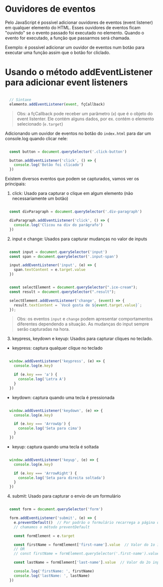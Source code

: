 # Ouvidores de eventos

Pelo JavaScript é possível adicionar ouvidores de eventos (event listener) em qualquer elemento do HTML. Esses ouvidores de eventos ficam "ouvindo" se o evento passado foi executado no elemento. Quando o evento for executado, a função que passarmos será chamada.

Exemplo: é possível adicionar um ouvidor de eventos num botão para executar uma função assim que o botão for cliclado.

# Usando o método addEventListener para adicionar event listeners

```js

  // Sintaxe
  elemento.addEventListener(event, fçCallback)

```

> Obs: a fçCallback pode receber um parâmetro (`e`) que é o objeto do event listenter. Ele contém alguns dados, por ex. contém o elemento selecionado (`e.target`)

Adicionando um ouvidor de eventos no botão do `index.html` para dar um console.log quando clicar nele:

```js

  const button = document.querySelector('.click-button')

  button.addEventListener('click', () => {
    console.log('Botão foi clicado')
  })

```

Existem diversos eventos que podem se capturados, vamos ver os principais:


1) click: Usado para capturar o clique em algum elemento (não necessariamente um botão)

```js

  const divParagraph = document.querySelector('.div-paragraph')

  divParagraph.addEventListener('click', () => {
    console.log('Clicou na div do parágrafo')
  })

```


2) input e change: Usados para capturar mudanças no valor de inputs

```js

  const input = document.querySelector('input')
  const span = document.querySelector('.input-span')

  input.addEventListener('input', (e) => {
    span.textContent = e.target.value
  })


  const selectElement = document.querySelector(".ice-cream");
  const result = document.querySelector(".result");

  selectElement.addEventListener('change', (event) => {
    result.textContent = `Você gosta de ${event.target.value}`;
  });

```

> Obs: os eventos `input` e `change` podem apresentar comportamentos diferentes dependendo a situação. As mudanças do input sempre serão capturadas na hora.


3) keypress, keydown e keyup: Usados para capturar cliques no teclado.

- keypress: captura qualquer clique no teclado

```js

  window.addEventListener('keypress', (e) => {
    console.log(e.key)

    if (e.key === 'a') {
      console.log('Letra A')
    }
  })

```


- keydown: captura quando uma tecla é pressionada

```js

  window.addEventListener('keydown', (e) => {
    console.log(e.key)

    if (e.key === 'ArrowUp') {
      console.log('Seta para cima')
    }
  })

```


- keyup: captura quando uma tecla é soltada

```js

  window.addEventListener('keyup', (e) => {
    console.log(e.key)

    if (e.key === 'ArrowRight') {
      console.log('Seta para direita soltada')
    }
  })

```


4) submit: Usado para capturar o envio de um formulário

```js

  const form = document.querySelector('form')

  form.addEventListener('submit', (e) => {
    e.preventDefault()  // Por padrão o formulário recarrega a página quando submitado. Para evitar isso
    // chamamos o método preventDefault

    const formElement = e.target

    const firstName = formElement['first-name'].value  // Valor do 1o input
    // OR
    // const firstName = formElement.querySelector('.first-name').value

    const lastName = formElement['last-name'].value  // Valor do 2o input

    console.log('firstName: ', firstName)
    console.log('lastName: ', lastName)
  })

```